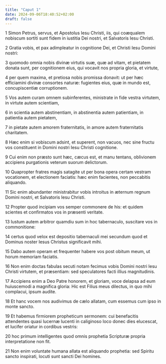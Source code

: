 ```yaml
---
title: "Caput 1"
date: 2024-09-06T18:40:52+02:00
draft: false
---
```




1 Simon Petrus, servus, et Apostolus Iesu Christi, iis, qui coæqualem nobiscum sortiti sunt fidem in iustitia Dei nostri, et Salvatoris Iesu Christi.

2 Gratia vobis, et pax adimpleatur in cognitione Dei, et Christi Iesu Domini nostri:

3 quomodo omnia nobis divinæ virtutis suæ, quæ ad vitam, et pietatem donata sunt, per cognitionem eius, qui vocavit nos propria gloria, et virtute,

4 per quem maxima, et pretiosa nobis promissa donavit: ut per hæc efficiamini divinæ consortes naturæ: fugientes eius, quæ in mundo est, concupiscentiæ corruptionem.

5 Vos autem curam omnem subinferentes, ministrate in fide vestra virtutem, in virtute autem scientiam,

6 in scientia autem abstinentiam, in abstinentia autem patientiam, in patientia autem pietatem,

7 in pietate autem amorem fraternitatis, in amore autem fraternitatis charitatem.

8 Hæc enim si vobiscum adsint, et superent, non vacuos, nec sine fructu vos constituent in Domini nostri Iesu Christi cognitione.

9 Cui enim non præsto sunt hæc, cæcus est, et manu tentans, oblivionem accipiens purgationis veterum suorum delictorum.

10 Quapropter fratres magis satagite ut per bona opera certam vestram vocationem, et electionem faciatis: hæc enim facientes, non peccabitis aliquando.

11 Sic enim abundanter ministrabitur vobis introitus in æternum regnum Domini nostri, et Salvatoris Iesu Christi.

12 Propter quod incipiam vos semper commonere de his: et quidem scientes et confirmatos vos in præsenti veritate.

13 Iustum autem arbitror quamdiu sum in hoc tabernaculo, suscitare vos in commonitione:

14 certus quod velox est depositio tabernaculi mei secundum quod et Dominus noster Iesus Christus significavit mihi.

15 Dabo autem operam et frequenter habere vos post obitum meum, ut horum memoriam faciatis.

16 Non enim doctas fabulas secuti notam fecimus vobis Domini nostri Iesu Christi virtutem, et præsentiam: sed speculatores facti illius magnitudinis.

17 Accipiens enim a Deo Patre honorem, et gloriam, voce delapsa ad eum huiuscemodi a magnifica gloria: Hic est Filius meus dilectus, in quo mihi complacui, ipsum audite.

18 Et hanc vocem nos audivimus de cælo allatam, cum essemus cum ipso in monte sancto.

19 Et habemus firmiorem propheticum sermonem: cui benefacitis attendentes quasi lucernæ lucenti in caliginoso loco donec dies elucescat, et lucifer oriatur in cordibus vestris:

20 hoc primum intelligentes quod omnis prophetia Scripturæ propria interpretatione non fit.

21 Non enim voluntate humana allata est aliquando prophetia: sed Spiritu sancto inspirati, locuti sunt sancti Dei homines.

